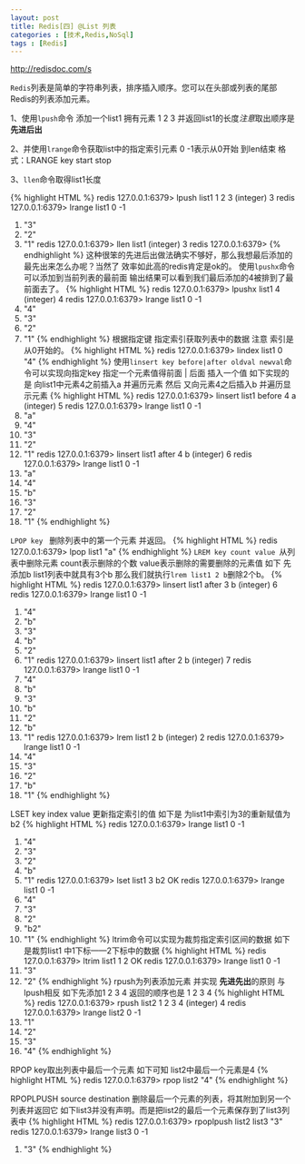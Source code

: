 ```yaml
---
layout: post
title: Redis[四] @List 列表
categories : [技术,Redis,NoSql]
tags : [Redis] 
---
```


http://redisdoc.com/s

`Redis`列表是简单的字符串列表，排序插入顺序。您可以在头部或列表的尾部Redis的列表添加元素。

1、使用`lpush`命令 添加一个list1 拥有元素 1 2 3 并返回list1的长度*注意*取出顺序是**先进后出**

2、并使用`lrange`命令获取list中的指定索引元素 0 -1表示从0开始 到len结束 格式：LRANGE key start stop 

3、`llen`命令取得list1长度 

{% highlight HTML %}
redis 127.0.0.1:6379> lpush list1 1 2 3
(integer) 3
redis 127.0.0.1:6379> lrange list1 0 -1
1) "3"
2) "2"
3) "1"
redis 127.0.0.1:6379> llen list1
(integer) 3
redis 127.0.0.1:6379>
 {% endhighlight %}
这种很笨的先进后出做法确实不够好，那么我想最后添加的最先出来怎么办呢？当然了 效率如此高的redis肯定是ok的。
使用`lpushx`命令 可以添加到当前列表的最前面 输出结果可以看到我们最后添加的4被排到了最前面去了。
{% highlight HTML %}
redis 127.0.0.1:6379> lpushx list1 4
(integer) 4
redis 127.0.0.1:6379> lrange list1 0 -1
1) "4"
2) "3"
3) "2"
4) "1"
 {% endhighlight %}
根据指定键 指定索引获取列表中的数据 注意 索引是从0开始的。
{% highlight HTML %}
redis 127.0.0.1:6379> lindex list1  0
"4"
 {% endhighlight %}
使用`linsert key before|after oldval newval`命令可以实现向指定key 指定一个元素值得前面 | 后面 插入一个值
如下实现的是 向list1中元素4之前插入a 并遍历元素 
 然后 又向元素4之后插入b 并遍历显示元素
{% highlight HTML %}
redis 127.0.0.1:6379> linsert list1 before 4 a
(integer) 5
redis 127.0.0.1:6379> lrange list1 0 -1
1) "a"
2) "4"
3) "3"
4) "2"
5) "1"
redis 127.0.0.1:6379> linsert list1 after 4 b
(integer) 6
redis 127.0.0.1:6379> lrange list1 0 -1
1) "a"
2) "4"
3) "b"
4) "3"
5) "2"
6) "1"
 {% endhighlight %}

`LPOP key ` 删除列表中的第一个元素 并返回。
{% highlight HTML %}
redis 127.0.0.1:6379> lpop list1
"a"
 {% endhighlight %}
`LREM key count value `从列表中删除元素 count表示删除的个数 value表示删除的需要删除的元素值
如下 先添加b list1列表中就具有3个b 那么我们就执行`lrem list1 2 b`删除2个b。
{% highlight HTML %}
redis 127.0.0.1:6379> linsert list1 after 3 b
(integer) 6
redis 127.0.0.1:6379> lrange list1 0 -1
1) "4"
2) "b"
3) "3"
4) "b"
5) "2"
6) "1"
redis 127.0.0.1:6379> linsert list1 after 2 b
(integer) 7
redis 127.0.0.1:6379> lrange list1 0 -1
1) "4"
2) "b"
3) "3"
4) "b"
5) "2"
6) "b"
7) "1"
redis 127.0.0.1:6379> lrem list1 2 b
(integer) 2
redis 127.0.0.1:6379> lrange list1 0 -1
1) "4"
2) "3"
3) "2"
4) "b"
5) "1"
 {% endhighlight %}

LSET key index value 更新指定索引的值
如下是 为list1中索引为3的重新赋值为b2
{% highlight HTML %}
redis 127.0.0.1:6379> lrange list1 0 -1
1) "4"
2) "3"
3) "2"
4) "b"
5) "1"
redis 127.0.0.1:6379> lset list1 3 b2
OK
redis 127.0.0.1:6379> lrange list1 0 -1
1) "4"
2) "3"
3) "2"
4) "b2"
5) "1"
 {% endhighlight %}
 ltrim命令可以实现为裁剪指定索引区间的数据
如下是裁剪list1 中1下标——2下标中的数据
{% highlight HTML %}
redis 127.0.0.1:6379> ltrim list1 1 2
OK
redis 127.0.0.1:6379> lrange list1 0 -1
1) "3"
2) "2"
 {% endhighlight %}
rpush为列表添加元素 并实现 **先进先出**的原则 与lpush相反
如下先添加1 2 3 4  返回的顺序也是 1 2 3 4 
{% highlight HTML %}
redis 127.0.0.1:6379> rpush list2 1 2 3 4
(integer) 4
redis 127.0.0.1:6379> lrange list2 0 -1
1) "1"
2) "2"
3) "3"
4) "4"
 {% endhighlight %}

RPOP key取出列表中最后一个元素
如下可知 list2中最后一个元素是4
{% highlight HTML %}
redis 127.0.0.1:6379> rpop list2
"4"
 {% endhighlight %}

RPOPLPUSH source destination  删除最后一个元素的列表，将其附加到另一个列表并返回它
如下list3并没有声明。而是把list2的最后一个元素保存到了list3列表中
{% highlight HTML %}
redis 127.0.0.1:6379> rpoplpush list2 list3
"3"
redis 127.0.0.1:6379> lrange list3 0 -1
1) "3"
 {% endhighlight %}